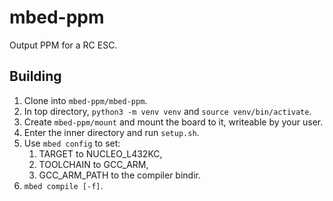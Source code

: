 # mbed-ppm
Output PPM for a RC ESC.

## Building
1. Clone into `mbed-ppm/mbed-ppm`.
2. In top directory, `python3 -m venv venv` and `source venv/bin/activate`.
3. Create `mbed-ppm/mount` and mount the board to it, writeable by your user.
4. Enter the inner directory and run `setup.sh`.
5. Use `mbed config` to set:
	1. TARGET to NUCLEO_L432KC,
	2. TOOLCHAIN to GCC_ARM,
	3. GCC_ARM_PATH to the compiler bindir.
6. `mbed compile [-f]`.
